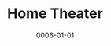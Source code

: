 ---
title: Home Theater
date: 0006-01-01
ico: mdi:speaker
color: pink-500
hardware:
  - type: Living Room
    name: Sonos › Playbar
    sub:
      - Soundbar
    link: 'https://amzn.com/dp/B00AEMGGU2?tag=qrayg-20'
  - type: Office
    name: Sonos › Beam
    sub:
      - Soundbar
    link: 'https://amzn.com/dp/B09GPYL7BJ?tag=qrayg-20'
  - type: Office
    name: Sonos › One SL
    sub:
      - Rear
      - Surround x2
    link: 'https://amzn.com/dp/B07W8ZVXWR?tag=qrayg-20'
  - type: Office
    name: Sonos › Sub
    sub:
      - Subwoofer
    link: 'https://amzn.com/dp/B087CCZH4Q?tag=qrayg-20'
    soon: true
  - type: Basement
    name: Marantz › NR1711
    sub:
      - AV Receiver
      - Black
    link: 'https://amzn.com/dp/B0786M9ZZS?tag=qrayg-20'
  - type: Basement
    name: Wharfedale › EM 95
    sub:
      - Front
      - Speakers
    link: 'https://amzn.com/dp/B00004SY59?tag=qrayg-20'
  - type: Basement
    name: Klipsch › R-52C
    sub:
      - Center
      - Speaker
    link: 'https://amzn.com/dp/B07FK41FGL?tag=qrayg-20'
  - type: Basement
    name: Klipsch › R-41M
    sub:
      - Rear
      - Speakers
    link: 'https://amzn.com/dp/B07FKH3VPV?tag=qrayg-20'
  - type: Basement
    name: Yamaha › YST-SW90
    sub:
      - Subwoofer
    link: 'https://amzn.com/dp/B00FRET3RA?tag=qrayg-20'
  - type: Basement
    name: Pro-Ject › T1
    sub:
      - Phono
      - Walnut
    link: 'https://amzn.com/dp/B07Z8NHNZZ?tag=qrayg-20'
---